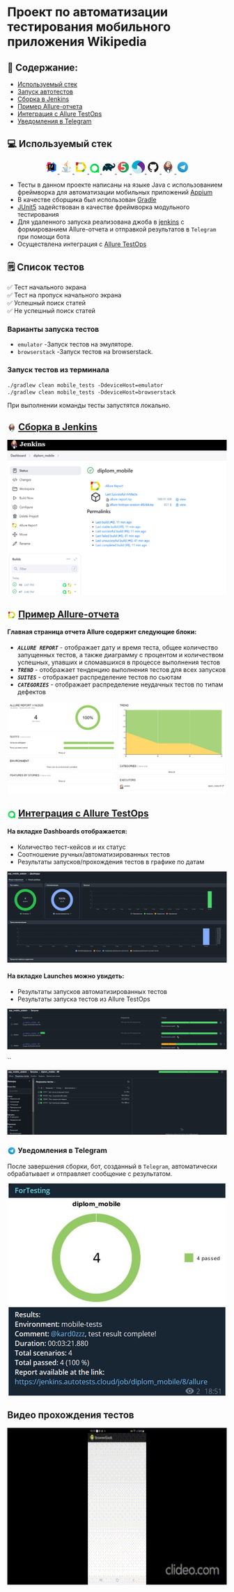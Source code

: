 # Проект по автоматизации тестирования мобильного приложения Wikipedia


## :pushpin: Содержание:

- [Используемый стек](#computer-используемый-стек)
- [Запуск автотестов](#arrow_forward-запуск-автотестов)
- [Сборка в Jenkins](#-сборка-в-jenkins)
- [Пример Allure-отчета](#-пример-allure-отчета)
- [Интеграция с Allure TestOps](#-интеграция-с-allure-testOps)
- [Уведомления в Telegram](#-уведомления-в-telegram)

## :computer: Используемый стек

<p align="center">
<a href="https://www.jetbrains.com/">
<img width="6%" title="IntelliJ IDEA" src="images/Idea.svg">
</a>
<a href="https://www.java.com/">
<img width="6%" title="Java" src="images/Java.svg">
</a>
<a href="https://docs.qameta.io/allure/">
<img width="6%" title="Allure Report" src="images/Allure.svg">
</a>
<a href="https://qameta.io/">
<img width="5%" title="Allure TestOps" src="images/Allure_TO.svg">
</a>
<a href="https://gradle.org/">
<img width="6%" title="Gradle" src="images/Gradle.svg">
</a>
<a href="https://junit.org/junit5/">
<img width="6%" title="JUnit5" src="images/Junit5.svg">
</a>

<a href="https://appium.io/">
<img src="images/Appium.svg" width="6%" title="Appium" alt="Appium"/>
</a> 
<a href="https://github.com/">
<img width="6%" title="GitHub" src="images/GitHub.svg">
</a>
<a href="https://www.jenkins.io/">
<img width="6%" title="Jenkins" src="images/Jenkins.svg">
</a>
<a href="https://web.telegram.org/">
<img width="6%" title="Telegram" src="images/Telegram.svg">
</a>
</p>

- Тесты в данном проекте написаны на языке Java с использованием фреймворка для автоматизации мобильных приложений [Appium](https://appium.io/)
- В качестве сборщика был использован [Gradle](https://gradle.org/)
- [JUnit5](https://junit.org/junit5/) задействован в качестве фреймворка модульного тестирования
- Для удаленного запуска реализована джоба в [jenkins](https://www.jenkins.io/) с формированием Allure-отчета и
  отправкой результатов в <code>Telegram</code> при помощи бота
- Осуществлена интеграция с [Allure TestOps](https://docs.qameta.io/allure/)

## :spiral_notepad: Список тестов

:white_check_mark: Тест начального экрана <br />
:white_check_mark: Тест на пропуск начального экрана <br />
:white_check_mark: Успешный поиск статей <br />
:white_check_mark: Не успешный поиск статей <br />



### Варианты запуска тестов

- ```emulator``` -Запуск тестов на эмуляторе.
- ```browserstack``` -Запуск тестов на browserstack.

### Запуск тестов из терминала

```
./gradlew clean mobile_tests -DdeviceHost=emulator
./gradlew clean mobile_tests -DdeviceHost=browserstack
```

При выполнении команды тесты запустятся локально.

## <img width="4%" style="vertical-align:middle" title="Jenkins" src="images/Jenkins.svg"> [Сборка в Jenkins](https://jenkins.autotests.cloud/job/diplom_mobile/)



<p align="center">
<img title="Jenkins Build" src="images/jenkins_build.png">
</p>

## <img width="4%" style="vertical-align:middle" title="Allure Report" src="images/Allure.svg"> [Пример Allure-отчета](https://jenkins.autotests.cloud/job/diplom_mobile/7/allure/)

#### Главная страница отчета Allure содержит следующие блоки:

- <code><strong>*ALLURE REPORT*</strong></code> - отображает дату и время теста, общее количество запущенных тестов, а
  также диаграмму с процентом и количеством успешных, упавших и сломавшихся в процессе выполнения тестов
- <code><strong>*TREND*</strong></code> - отображает тенденцию выполнения тестов для всех запусков
- <code><strong>*SUITES*</strong></code> - отображает распределение тестов по сьютам
- <code><strong>*CATEGORIES*</strong></code> - отображает распределение неудачных тестов по типам дефектов

<p align="center">
<img title="Allure Overview" src="images/allure_report.png">
</p>


## <img width="4%" style="vertical-align:middle" title="Allure TestOps" src="images/Allure_TO.svg"> [Интеграция с Allure TestOps](https://allure.autotests.cloud/project/4567/launches)

#### На вкладке Dashboards отображается:

- Количество тест-кейсов и их статус
- Соотношение ручных/автоматизированных тестов
- Результаты запусков/прохождения тестов в графике по датам

<p align="center">
<img title="Allure TestOps DashBoard" src="images/testOpsDashBord.png">
</p>

#### На вкладке Launches можно увидеть:

- Результаты запусков автоматизированных тестов
- Результаты запуска тестов из Allure TestOps

<p align="center">
<img title="Allure TestOps DashBoard" src="images/testOpsRun.png">
</p>
``

<p align="center">
<img title="Allure TestOps DashBoard" src="images/testOpsResultTests.png">
</p>


### <img width="4%" style="vertical-align:middle" title="Telegram" src="images/Telegram.svg"> Уведомления в Telegram

После завершения сборки, бот, созданный в <code>Telegram</code>, автоматически обрабатывает и отправляет сообщение с
результатом.
<p align="center">
<img title="Telegram" src="images/screens/tgBot.png">
</p>

<a id="video"></a>
## <a name="Видео прохождения тестов">**Видео прохождения тестов**</a>

<p align="center">
<img title="Selenoid Video" src="images/test_run.gif" width="550" height="360"  alt="video">   
</p>